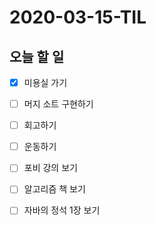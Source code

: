 # 2020-03-15-TIL

## 오늘 할 일

- [x] 미용실 가기
- [ ] 머지 소트 구현하기
- [ ] 회고하기
- [ ] 운동하기
- [ ] 포비 강의 보기
- [ ] 알고리즘 책 보기
- [ ] 자바의 정석 1장 보기


